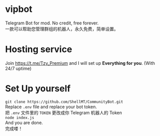 # vipbot
Telegram Bot for mod. No credit, free forever. </br> 一款可以帮助您管理群组的机器人，永久免费，简单设置。

# Hosting service
Join https://t.me/Tzy_Premium and I will set up **Everything for you**. (With 24/7 uptime)

# Set Up yourself
`git clone https://github.com/ShellMT/CommunityBot.git`<br />
Replace `.env` file and replace your bot token.<br />
把 `.env` 文件里的 `TOKEN` 更改成你 Telegram 机器人的 Token<br />
`node index.js`<br />
And you are done.<br />
完成喽！
